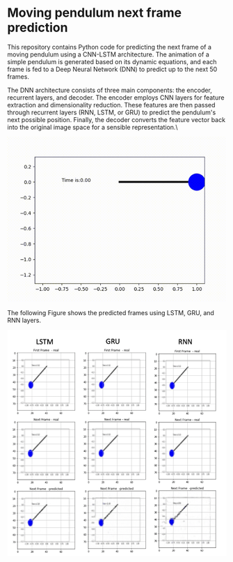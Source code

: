 # Moving pendulum next frame prediction
This repository contains Python code for predicting the next frame of a moving pendulum using a CNN-LSTM architecture. The animation of a simple pendulum is generated based on its dynamic equations, and each frame is fed to a Deep Neural Network (DNN) to predict up to the next 50 frames.

The DNN architecture consists of three main components: the encoder, recurrent layers, and decoder. The encoder employs CNN layers for feature extraction and dimensionality reduction. These features are then passed through recurrent layers (RNN, LSTM, or GRU) to predict the pendulum's next possible position. Finally, the decoder converts the feature vector back into the original image space for a sensible representation.\\

<p align="center">
  <img src="animation.gif" alt="Simple pendulum Animation">
</p>

The following Figure shows the predicted frames using LSTM, GRU, and RNN layers. 

![Prediction sample](PredictionSample.png)
